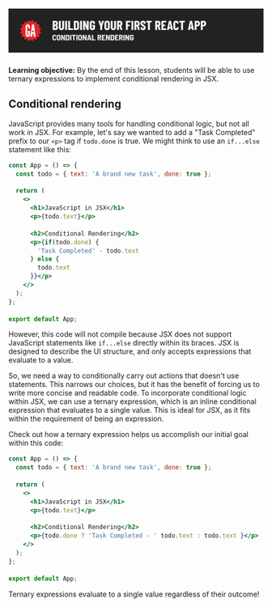 # ![Building Your First React App - Conditional Rendering](./assets/hero.png)

**Learning objective:** By the end of this lesson, students will be able to use ternary expressions to implement conditional rendering in JSX.

## Conditional rendering

JavaScript provides many tools for handling conditional logic, but not all work in JSX. For example, let's say we wanted to add a "Task Completed" prefix to our `<p>` tag if `todo.done` is true. We might think to use an `if...else` statement like this:  

```jsx
const App = () => {
  const todo = { text: 'A brand new task', done: true };

  return (
    <>
      <h1>JavaScript in JSX</h1>
      <p>{todo.text}</p>

      <h2>Conditional Rendering</h2>
      <p>{if(todo.done) {
        'Task Completed' - todo.text
      } else {
        todo.text
      }}</p>
    </>
  );
};

export default App;
```

However, this code will not compile because JSX does not support JavaScript statements like `if...else` directly within its braces. JSX is designed to describe the UI structure, and only accepts expressions that evaluate to a value.

So, we need a way to conditionally carry out actions that doesn't use statements. This narrows our choices, but it has the benefit of forcing us to write more concise and readable code. To incorporate conditional logic within JSX, we can use a ternary expression, which is an inline conditional expression that evaluates to a single value. This is ideal for JSX, as it fits within the requirement of being an expression.

Check out how a ternary expression helps us accomplish our initial goal within this code:

```jsx
const App = () => {
  const todo = { text: 'A brand new task', done: true };

  return (
    <>
      <h1>JavaScript in JSX</h1>
      <p>{todo.text}</p>

      <h2>Conditional Rendering</h2>
      <p>{todo.done ? 'Task Completed - ' todo.text : todo.text }</p>
    </>
  );
};

export default App;
```

Ternary expressions evaluate to a single value regardless of their outcome!